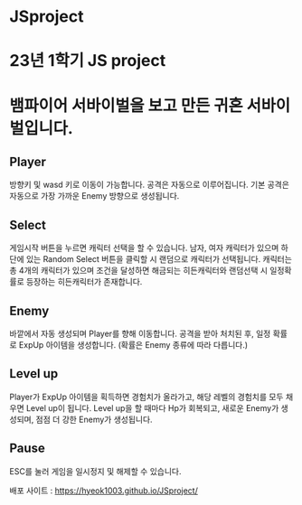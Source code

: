 # JSproject

23년 1학기 JS project
============================
# 뱀파이어 서바이벌을 보고 만든 귀혼 서바이벌입니다.

## Player

방향키 및 wasd 키로 이동이 가능합니다.
공격은 자동으로 이루어집니다.
기본 공격은 자동으로 가장 가까운 Enemy 방향으로 생성됩니다.

## Select

게임시작 버튼을 누르면 캐릭터 선택을 할 수 있습니다.
남자, 여자 캐릭터가 있으며 하단에 있는 Random Select 버튼을 클릭할 시 랜덤으로 캐릭터가 선택됩니다.
캐릭터는 총 4개의 캐릭터가 있으며 조건을 달성하면 해금되는 히든캐릭터와 랜덤선택 시 일정확률로 등장하는 히든캐릭터가 존재합니다.

## Enemy

  바깥에서 자동 생성되며 Player를 향해 이동합니다.
  공격을 받아 처치된 후, 일정 확률로 ExpUp 아이템을 생성합니다. (확률은 Enemy 종류에 따라 다릅니다.)

## Level up

  Player가 ExpUp 아이템을 획득하면 경험치가 올라가고, 해당 레벨의 경험치를 모두 채우면 Level up이 됩니다.
  Level up을 할 때마다 Hp가 회복되고, 새로운 Enemy가 생성되며, 점점 더 강한 Enemy가 생성됩니다.

## Pause

  ESC를 눌러 게임을 일시정지 및 해제할 수 있습니다.



배포 사이트 : https://hyeok1003.github.io/JSproject/

